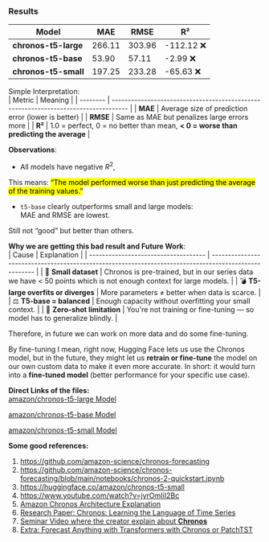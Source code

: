 ### Results
| Model                | MAE    | RMSE   | R²        |
| -------------------- | ------ | ------ | --------- |
| **chronos-t5-large** | 266.11 | 303.96 | -112.12 ❌ |
| **chronos-t5-base**  | 53.90  | 57.11  | -2.99 ❌   |
| **chronos-t5-small** | 197.25 | 233.28 | -65.63 ❌  |

Simple Interpretation:<br>
| Metric   | Meaning                                                                             |
| -------- | ----------------------------------------------------------------------------------- |
| **MAE**  | Average size of prediction error (lower is better)                                  |
| **RMSE** | Same as MAE but penalizes large errors more                                         |
| **R²**   | 1.0 = perfect, 0 = no better than mean, **< 0 = worse than predicting the average** |

**Observations**:<br>
- All models have negative $R^2$,

This means: <mark>“The model performed worse than just predicting the average of the training values.”

- `t5-base` clearly outperforms small and large models:
<br> MAE and RMSE are lowest.

Still not “good” but better than others.

**Why we are getting this bad result and Future Work**:<br>
| Cause                                | Explanation                                                                                           |
| ------------------------------------ | ----------------------------------------------------------------------------------------------------- |
| 🔢 **Small dataset**                 | Chronos is pre-trained, but in our series data we have < 50 points which is not enough context for large models. |
| 💣 **T5-large overfits or diverges** | More parameters $\neq$ better when data is scarce.                                                         |
| ⚖️ **T5-base = balanced**            | Enough capacity without overfitting your small context.                                               |
| 🎯 **Zero-shot limitation**          | You're not training or fine-tuning — so model has to generalize blindly.                              |

Therefore, in future we can work on more data and do some fine-tuning.

By fine-tuning I mean, right now, Hugging Face lets us use the Chronos model, but in the future, they might let us **retrain or fine-tune** the model on our own custom data to make it even more accurate. In short: it would turn into a **fine-tuned model** (better performance for your specific use case).

**Direct Links of the files:**<br>
[amazon/chronos-t5-large Model](chronos-t5-large%20model/chronos-t5.ipynb)

[amazon/chronos-t5-base Model](chronos-t5-base%20model/chronos-t5.ipynb)

[amazon/chronos-t5-small Model](chronos-t5-small%20model/chronos-t5.ipynb)


**Some good references:**<br>
1. https://github.com/amazon-science/chronos-forecasting
2. https://github.com/amazon-science/chronos-forecasting/blob/main/notebooks/chronos-2-quickstart.ipynb
3. https://huggingface.co/amazon/chronos-t5-small
4. https://www.youtube.com/watch?v=jyrOmIiI2Bc
5. [Amazon Chronos Architecture Explanation](https://www.youtube.com/watch?v=_gFycwbfS0g)
6. [Research Paper: Chronos: Learning the Language of Time Series](https://arxiv.org/abs/2403.07815)
7. [Seminar Video where the creator explain about **Chronos**](https://www.youtube.com/watch?v=6eDVkNBxURo)
8. [Extra: Forecast Anything with Transformers with Chronos or PatchTST](https://www.youtube.com/watch?v=P5T-ytvbj50)
